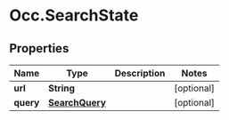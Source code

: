 # Occ.SearchState

## Properties
Name | Type | Description | Notes
------------ | ------------- | ------------- | -------------
**url** | **String** |  | [optional] 
**query** | [**SearchQuery**](SearchQuery.md) |  | [optional] 


